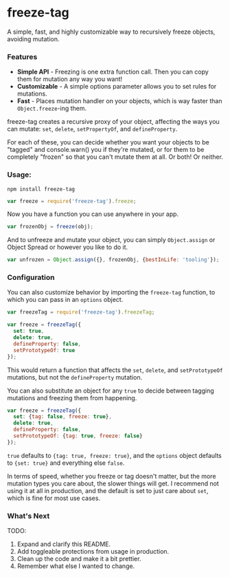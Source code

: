 # freeze-tag

A simple, fast, and highly customizable way to recursively freeze objects, avoiding mutation.

### Features

* **Simple API** - Freezing is one extra function call. Then you can copy them for mutation any way you want!
* **Customizable** - A simple options parameter allows you to set rules for mutations.
* **Fast** - Places mutation handler on your objects, which is way faster than `Object.freeze`-ing them.

freeze-tag creates a recursive proxy of your object, affecting the ways you can mutate: `set`, `delete`, `setPropertyOf`, and `defineProperty`.

For each of these, you can decide whether you want your objects to be "tagged" and console.warn()  you if they're mutated, or for them to be completely "frozen" so that you can't mutate them at all. Or both! Or neither.


### Usage:

```shell
npm install freeze-tag
```

```javascript
var freeze = require('freeze-tag').freeze;
```

Now you have a function you can use anywhere in your app.

```javascript
var frozenObj = freeze(obj);
```

And to unfreeze and mutate your object, you can simply `Object.assign` or Object Spread or however you like to do it.

```javascript
var unfrozen = Object.assign({}, frozenObj, {bestInLife: 'tooling'});
```

### Configuration

You can also customize behavior by importing the `freeze-tag` function, to which you can pass in an `options` object.

```javascript
var freezeTag = require('freeze-tag').freezeTag;

var freeze = freezeTag({
  set: true,
  delete: true,
  defineProperty: false,
  setPrototypeOf: true
});
```

This would return a function that affects the `set`, `delete`, and `setPrototypeOf` mutations, but not the `defineProperty` mutation.

You can also substitute an object for any `true` to decide between tagging mutations and freezing them from happening.

```javascript
var freeze = freezeTag({
  set: {tag: false, freeze: true},
  delete: true,
  defineProperty: false,
  setPrototypeOf: {tag: true, freeze: false}
});
```

`true` defaults to `{tag: true, freeze: true}`, and the `options` object defaults to `{set: true}` and everything else `false`.

In terms of speed, whether you freeze or tag doesn't matter, but the more mutation types you care about, the slower things will get. I recommend not using it at all in production, and the default is set to just care about `set`, which is fine for most use cases.

### What's Next

TODO:
1. Expand and clarify this README.
2. Add toggleable protections from usage in production.
3. Clean up the code and make it a bit prettier.
4. Remember what else I wanted to change.

